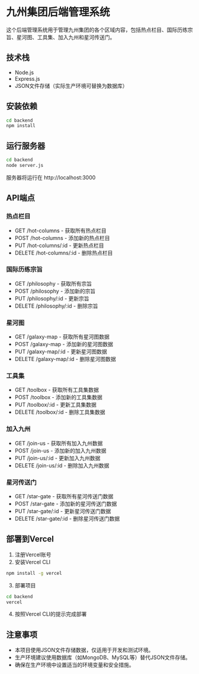# 九州集团后端管理系统

这个后端管理系统用于管理九州集团的各个区域内容，包括热点栏目、国际历练宗旨、星河图、工具集、加入九州和星河传送门。

## 技术栈
- Node.js
- Express.js
- JSON文件存储（实际生产环境可替换为数据库）

## 安装依赖
```bash
cd backend
npm install
```

## 运行服务器
```bash
cd backend
node server.js
```

服务器将运行在 http://localhost:3000

## API端点

### 热点栏目
- GET /hot-columns - 获取所有热点栏目
- POST /hot-columns - 添加新的热点栏目
- PUT /hot-columns/:id - 更新热点栏目
- DELETE /hot-columns/:id - 删除热点栏目

### 国际历练宗旨
- GET /philosophy - 获取所有宗旨
- POST /philosophy - 添加新的宗旨
- PUT /philosophy/:id - 更新宗旨
- DELETE /philosophy/:id - 删除宗旨

### 星河图
- GET /galaxy-map - 获取所有星河图数据
- POST /galaxy-map - 添加新的星河图数据
- PUT /galaxy-map/:id - 更新星河图数据
- DELETE /galaxy-map/:id - 删除星河图数据

### 工具集
- GET /toolbox - 获取所有工具集数据
- POST /toolbox - 添加新的工具集数据
- PUT /toolbox/:id - 更新工具集数据
- DELETE /toolbox/:id - 删除工具集数据

### 加入九州
- GET /join-us - 获取所有加入九州数据
- POST /join-us - 添加新的加入九州数据
- PUT /join-us/:id - 更新加入九州数据
- DELETE /join-us/:id - 删除加入九州数据

### 星河传送门
- GET /star-gate - 获取所有星河传送门数据
- POST /star-gate - 添加新的星河传送门数据
- PUT /star-gate/:id - 更新星河传送门数据
- DELETE /star-gate/:id - 删除星河传送门数据

## 部署到Vercel
1. 注册Vercel账号
2. 安装Vercel CLI
```bash
npm install -g vercel
```
3. 部署项目
```bash
cd backend
vercel
```
4. 按照Vercel CLI的提示完成部署

## 注意事项
- 本项目使用JSON文件存储数据，仅适用于开发和测试环境。
- 生产环境建议使用数据库（如MongoDB、MySQL等）替代JSON文件存储。
- 确保在生产环境中设置适当的环境变量和安全措施。